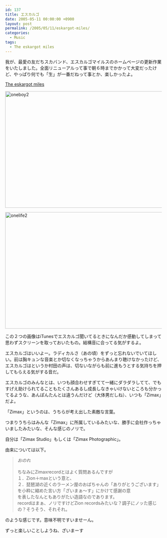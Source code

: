 ```yaml
---
id: 137
title: エスカルゴ
date: 2005-05-11 00:00:00 +0900
layout: post
permalink: /2005/05/11/eskargot-miles/
categories:
  - Music
tags:
  - The eskargot miles
---
```

我が、最愛の友だちスカバンド、エスカルゴマイルスのホームページの更新作業をいたしました。全面リニューアルって事で朝６時までかかって大変だったけど、やっぱり何でも「生」が一番だねって事とか、楽しかったよ。

[The eskargot miles](http://eskargotmiles.com/)

<!--more-->

[<img src="http://monta.ampomtan.com/wp-content/uploads/sites/6/2005/05/oneboy2-620x374.jpg" alt="oneboy2" width="620" height="374" class="alignleft size-medium wp-image-2364" />](http://monta.ampomtan.com/wp-content/uploads/sites/6/2005/05/oneboy2.jpg)
  
[<img src="http://monta.ampomtan.com/wp-content/uploads/sites/6/2005/05/onelife2-620x374.jpg" alt="onelife2" width="620" height="374" class="alignleft size-medium wp-image-2365" />](http://monta.ampomtan.com/wp-content/uploads/sites/6/2005/05/onelife2.jpg)

この２つの画像はiTunesでエスカルゴ聞いてるときになんだか感動してしまって思わずスクリーンを取っておいたもの。結構音に合ってる気がするよ。

エスカルゴはいいよー。ラディカルさ（あの頃）をずっと忘れないでいてほしい。前は胸キュンな音楽とか切なくなっちゃうからあんまり聴けなかったけど、エスカルゴはというか村田の声は、切ないながらも前に進もうとする気持ちを押してもらえる気がする音だ。
  
エスカルゴのみんなとは、いつも顔合わせすぎてて一緒にダラダラしてて、でもすげえ助けられてることもたくさんあるし成長しなきゃいけないところも分かってるような、あんぽんたんとは違うんだけど（大体男だしね）、いつも「Zimax」だよ。

「Zimax」というのは、うちらが考え出した素敵な言葉。
  
つまりうちらはみんな「Zimax」に所属しているみたいな、勝手に会社作っちゃいましたみたいな、そんな感じのノリで。
  
自分は「Zimax Studio」もしくは「Zimax Photographic」。
  
由来については以下。

<blockquote cite="http://blogs.dion.ne.jp/max/archives/869324.html" title="おのれ">
  <p>
    <cite>おのれ</cite><br /> <br /> ちなみにZimaxrecordとはよく質問あるんですが<br /> １．Zion＋maxという意と、<br /> ２．琵琶湖の近くのラーメン屋のおばちゃんの「ありがとうございます」を小粋に縮めた言い方「ざいまぁ～す」にかけて感謝の意<br /> を表したなんともありがたい造語なのであります。<br /> recordはまぁ、ノリですけどZion recordsみたいな？調子にノッた感じの？そうそう、それそれ。
  </p>
</blockquote>

のような感じです。意味不明ですいませーん。
  
ずっと楽しいことしようね、ざいまーす
